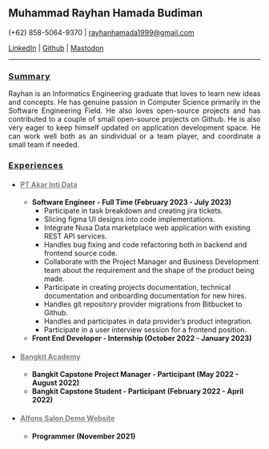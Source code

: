 ## Muhammad Rayhan Hamada Budiman

(+62) 858-5064-9370 | [rayhanhamada1999@gmail.com](mailto:rayhanhamada1999@gmail.com)

[LinkedIn](https://www.linkedin.com/in/muhammad-rayhan-hamada-budiman-033021194/) | [Github](https://github.com/RayhanHamada) | [Mastodon](https://mastodon.social/@mocchapine)

---

### <u style="letter-spacing: 1px">Summary</u>
<p style="text-align: justify; text-justify: inter-word;">
  Rayhan is an Informatics Engineering graduate that loves to learn new ideas
  and concepts. He has genuine passion in Computer Science primarily in the
  Software Engineering Field. He also loves open-source projects and has
  contributed to a couple of small open-source projects on Github. He is also
  very eager to keep himself updated on application development space. He can
  work well both as an sindividual or a team player, and coordinate a small team
  if needed.
</p>

### <u style="letter-spacing: 1px">Experiences</u>

- #### <a style="color: gray" href="https://www.linkedin.com/company/akar-inti-data/"><u>PT Akar Inti Data</u></a>
  - <b>Software Engineer - Full Time (February 2023 - July 2023)</b>
    - Participate in task breakdown and creating jira tickets.
    - Slicing figma UI designs into code implementations.
    - Integrate Nusa Data marketplace web application with existing REST API services.
    - Handles bug fixing and code refactoring both in backend and frontend source code.
    - Collaborate with the Project Manager and Business Development team about the requirement and the shape of the product being made.
    - Participate in creating projects documentation, technical documentation and onboarding documentation for new hires.
    - Handles git repository provider migrations from Bitbucket to Github.
    - Handles and participates in data provider’s product integration.
    - Participate in a user interview session for a frontend position.
  - <b>Front End Developer - Internship (October 2022 - January 2023)</b>
  
- #### <a style="color: gray" href="https://www.linkedin.com/company/bangkit-academy/"><u>Bangkit Academy</u></a>
  - <b>Bangkit Capstone Project Manager - Participant (May 2022 - August 2022)</b>
  - <b>Bangkit Capstone Student - Participant (February 2022 - April 2022)</b>
- #### <p style="color: gray"><u>Alfons Salon Demo Website</u></p>
  - <b>Programmer (November 2021)</b>



